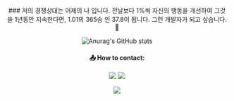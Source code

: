 <center>### 저의 경쟁상대는 어제의 나 입니다.
전날보다 1%씩 자신의 행동을 개선하여 그것을 1년동안 지속한다면, 1.01의 365승 인 37.8이 됩니다. 그런 개발자가 되고 싶습니다. 👋

<!--
**iOSBen21/iOSBen21** is a ✨ _special_ ✨ repository because its `README.md` (this file) appears on your GitHub profile.

Here are some ideas to get you started:

- 🔭 I’m currently working on ...
- 🌱 I’m currently learning ...
- 👯 I’m looking to collaborate on ...
- 🤔 I’m looking for help with ...
- 💬 Ask me about ...
- 📫 How to reach me: ...
- 😄 Pronouns: ...
- ⚡ Fun fact: ...
-->


![Anurag's GitHub stats](https://github-readme-stats.vercel.app/api?username=iOSBen21&show_icons=true&theme=radical)


#### 📤 How to contact:
<img src="https://img.shields.io/badge/gseonghoonj@gmail.com-EA4335?style=flat-square&logo=Gmail&logoColor=FFFFFF"/></a> <a href="https://www.instagram.com/gseonghoonj" target="_blank"><img src="https://img.shields.io/badge/gseonghoonj-E4405F?style=flat-square&logo=Instagram&logoColor=FFFFFF"/></a>


<a href="https://hits.seeyoufarm.com"><img src="https://hits.seeyoufarm.com/api/count/incr/badge.svg?url=https%3A%2F%2Fgithub.com%2FiOSBen21&count_bg=%2379C83D&title_bg=%23555555&icon=&icon_color=%23E7E7E7&title=hits&edge_flat=false"/></a></center>
